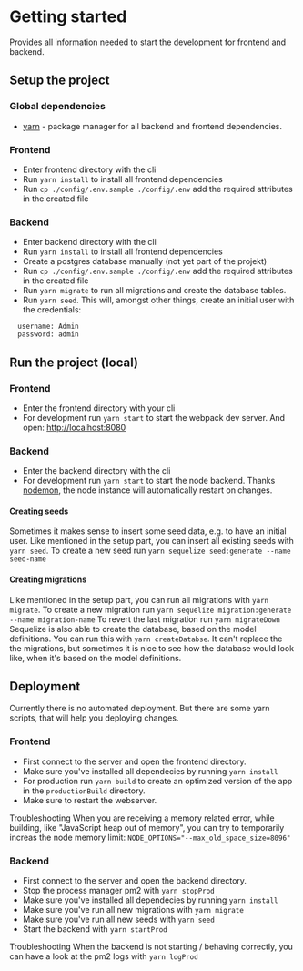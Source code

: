 # Getting started

Provides all information needed to start the development for frontend and backend.

## Setup the project

### Global dependencies

- [yarn](https://yarnpkg.com/lang/en/docs/install) - package manager for all backend and frontend dependencies.

### Frontend

- Enter frontend directory with the cli
- Run `yarn install` to install all frontend dependencies
- Run `cp ./config/.env.sample ./config/.env` add the required attributes in the created file

### Backend

- Enter backend directory with the cli
- Run `yarn install` to install all frontend dependencies
- Create a postgres database manually (not yet part of the projekt)
- Run `cp ./config/.env.sample ./config/.env` add the required attributes in the created file
- Run `yarn migrate` to run all migrations and create the database tables.
- Run `yarn seed`. This will, amongst other things, create an initial user with the credentials:

```
  username: Admin
  password: admin
```

## Run the project (local)

### Frontend

- Enter the frontend directory with your cli
- For development run `yarn start` to start the webpack dev server. And open: [http://localhost:8080](http://localhost:8080)

### Backend

- Enter the backend directory with the cli
- For development run `yarn start` to start the node backend. Thanks [nodemon](https://nodemon.io/), the node instance will automatically restart on changes.

#### Creating seeds

Sometimes it makes sense to insert some seed data, e.g. to have an initial user.
Like mentioned in the setup part, you can insert all existing seeds with `yarn seed`.
To create a new seed run `yarn sequelize seed:generate --name seed-name`

#### Creating migrations

Like mentioned in the setup part, you can run all migrations with `yarn migrate`.
To create a new migration run `yarn sequelize migration:generate --name migration-name`
To revert the last migration run `yarn migrateDown`
Sequelize is also able to create the database, based on the model definitions. You can run this with `yarn createDatabse`. It can't replace the the migrations,
but sometimes it is nice to see how the database would look like, when it's based on the model definitions.

## Deployment

Currently there is no automated deployment. But there are some yarn scripts, that will help you deploying changes.

### Frontend

- First connect to the server and open the frontend directory.
- Make sure you've installed all dependecies by running `yarn install`
- For production run `yarn build` to create an optimized version of the app in the `productionBuild` directory.
- Make sure to restart the webserver.

Troubleshooting
When you are receiving a memory related error, while building, like "JavaScript heap out of memory", you can try to temporarily increas the node memory limit:
`NODE_OPTIONS="--max_old_space_size=8096"`

### Backend

- First connect to the server and open the backend directory.
- Stop the process manager pm2 with `yarn stopProd`
- Make sure you've installed all dependecies by running `yarn install`
- Make sure you've run all new migrations with `yarn migrate`
- Make sure you've run all new seeds with `yarn seed`
- Start the backend with `yarn startProd`

Troubleshooting
When the backend is not starting / behaving correctly, you can have a look at the pm2 logs with `yarn logProd`
